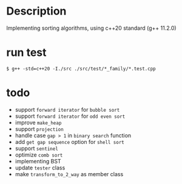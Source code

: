 # Description

Implementing sorting algorithms, using c++20 standard (g++ 11.2.0)

# run test

```shell
$ g++ -std=c++20 -I./src ./src/test/*_family/*.test.cpp
```

# todo

-   support `forward iterator` for `bubble sort`
-   support `forward iterator` for `odd even sort`
-   improve `make_heap`
-   support `projection`
-   handle case `gap > 1` in `binary search` function
-   add `get gap sequence` option for `shell sort`
-   support `sentinel`
-   optimize `comb sort`
-   implementing BST
-   update `tester` class
- 	make `transform_to_2_way` as member class
